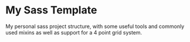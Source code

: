 # My Sass Template
My personal sass project structure, with some useful tools and commonly used mixins as well as support for a 4 point grid system.
